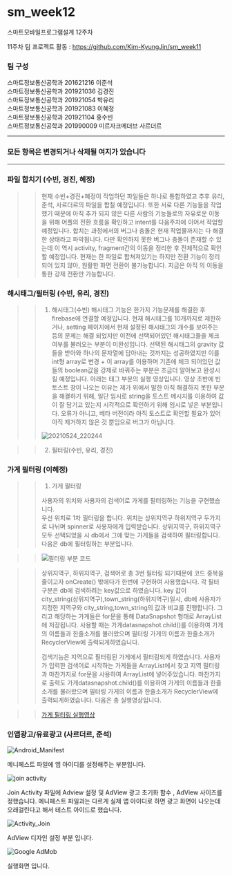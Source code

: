 # sm_week12
스마트모바일프로그램설계 12주차

11주차 팀 프로젝트 활동 : https://github.com/Kim-KyungJin/sm_week11

### 팀 구성   
스마트정보통신공학과 201621216 이준석   
스마트정보통신공학과 201921036 김경진   
스마트정보통신공학과 201921054 박유리   
스마트정보통신공학과 201921083 이혜정   
스마트정보통신공학과 201921104 홍수빈    
스마트정보통신공학과 201990009 미르자크메더브 사르더르    

   ***   
### 모든 항목은 변경되거나 삭제될 여지가 있습니다   
   ***   
   
### 파일 합치기 (수빈, 경진, 혜정)
>> 현재 수빈+경진+혜정이 작업하던 파일들은 하나로 통합하였고 추후 유리, 준석, 사르더르의 파일을 합칠 예정입니다. 또한 서로 다른 기능들을 작업했기 때문에 아직 추가 되지 않은 다른 사람의 기능들로의 자유로운 이동을 위해 어플의 전환 흐름을 확인하고 intent를 다음주차에 이어서 작업할 예정입니다. 합치는 과정에서의 버그나 충돌은 현재 작업물까지는 다 해결한 상태라고 파악됩니다. 다만 확인하지 못한 버그나 충돌이 존재할 수 있는데 이 역시 activity, fragment간의 이동을 정리한 후 전체적으로 확인할 예정입니다.
>> 현재는 한 파일로 합쳐져있기는 하지만 전환 기능이 정리 되어 있지 않아, 원활한 화면 전환이 불가능합니다. 지금은 아직 <intent-filter>의 이동을 통한 강제 전환만 가능합니다.



### 해시태그/필터링 (수빈, 유리, 경진)   
>>1. 해시태그(수빈)
>> 해시태그 기능은 한가지 기능문제를 해결한 후 firebase에 연결할 예정입니다. 현재 해시태그를 10개까지로 제한하거나, setting 페이지에서 현재 설정된 해시태그의 개수를 보여주는 등의 문제는 해결 되었지만 이전에 선택되어있던 해시태그들을 체크여부를 불러오는 부분이 미완성입니다. 선택된 해시태그의 gravity 값들을 받아와 하나의 문자열에 담아내는 것까지는 성공하였지만 이를 int형 array로 변경 + 이 array를 이용하며 기존에 체크 되어있던 값들의 boolean값을 강제로 바꿔주는 부분은 조금더 알아보고 완성시킬 예정입니다.
>> 아래는 태그 부분의 실행 영상입니다. 영상 초반에 빈 토스트 창이 나오는 이유는 제가 위에서 말한 아직 해결하지 못한 부분을 해결하기 위해, 일단 임시로 string을 토스트 메시지를 이용하여 값이 잘 담기고 있는지 시각적으로 확인하기 위해 임시로 넣은 부분입니다. 오류가 아니고, 베타 버전이라 아직 토스트로 확인할 필요가 있어 아직 제거하지 않은 것 뿐임으로 버그가 아닙니다.
>>
>> ![20210524_220244](https://user-images.githubusercontent.com/76034369/119352187-53d18880-bcdc-11eb-956c-deecbfb5698b.png)
>>
>>

  
>>2. 필터링(수빈, 유리, 경진)

### 가게 필터링 (이혜정)
>
>> 1. 가게 필터링
>>
>> 사용자의 위치와 사용자의 검색어로 가게를 필터링하는 기능을 구현했습니다.<br>
>> 우선 위치로 1차 필터링을 합니다. 위치는 상위지역구 하위지역구 두가지로 나뉘며 spinner로 사용자에게 입력받습니다.
>> 상위지역구, 하위지역구 모두 선택되었을 시 db에서 그에 맞는 가게들을 검색하여 필터링합니다.
>> 다음은 db에 필터링하는 부분입니다.

>> ![필터링 부분 코드](https://user-images.githubusercontent.com/79883808/119347649-c50e3d00-bcd6-11eb-9f26-85c1d657a470.PNG)

>> 상위지역구, 하위지역구, 검색어로 총 3번 필터링 되기때문에 코드 중복을 줄이고자 onCreate() 밖에다가 한번에 구현하여 사용했습니다.
>> 각 필터 구분은 db에 검색하려는 key값으로 하였습니다.
>> key 값이 city_string(상위지역구),town_string(하위지역구)일시, db에 사용자가 지정한 지역구와 city_string,town_string의 값과 비교를 진행합니다.
>> 그리고 해당하는 가게들은 for문을 통해 DataSnapshot 형태로 ArrayList에 저장됩니다.
>> 사용할 때는 가게datasnapshot.child()를 이용하여 가게의 이름들과 한줄소개를 불러왔으며 필터링 가게의 이름과 한줄소개가 RecyclerView에 출력되게하였습니다.
>>
>> 검색기능은 지역으로 필터링된 가게에서 필터링되게 하였습니다.
>> 사용자가 입력한 검색어로 시작하는 가게들을 ArrayList에서 찾고 지역 필터링과 마찬가지로 for문을 사용하여 ArrayList에 넣어주었습니다.
>> 마찬가지로 출력도 가게datasnapshot.child()를 이용하여 가게의 이름들과 한줄소개를 불러왔으며 필터링 가게의 이름과 한줄소개가 RecyclerView에 출력되게하였습니다.
>> 다음은 총 실행영상입니다.
  
>> [가게 필터링 실행영상](https://user-images.githubusercontent.com/79883808/119344979-4532a380-bcd3-11eb-9fba-3657caac4242.mp4)


### 인앱광고/유료광고 (사르더르, 준석)  

![Android_Manifest](https://user-images.githubusercontent.com/79889548/119346730-8e83f280-bcd5-11eb-8b57-aa0791ddf193.PNG)

메니페스트 파일에 앱 아이디를 설정해주는 부분입니다. 

![join activity](https://user-images.githubusercontent.com/79889548/119346732-8fb51f80-bcd5-11eb-9770-815762ffc8c5.PNG)

Join Activity 파일에 Adview 설정 및 AdView 광고 초기화 함수 , AdView 사이즈를 정했습니다.
메니페스트 파일과는 다르게 실제 앱 아이디로 하면 광고 화면이 나오는데 오래걸린다고 해서 테스트 아이드로 했습니다. 

![Activity_Join](https://user-images.githubusercontent.com/79889548/119346734-904db600-bcd5-11eb-931e-46babd6002a1.PNG)

AdView 디자인 설정 부분 입니다. 

![Google AdMob](https://user-images.githubusercontent.com/79889548/119346735-904db600-bcd5-11eb-80e9-56f7d4860ad6.PNG)

실행화면 입니다. 

